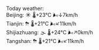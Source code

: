 Today weather:  
Beijing: ☀️ 🌡️+23°C 🌬️↓7km/h  
Tianjin: ⛈ 🌡️+21°C 🌬️↙11km/h  
Shijiazhuang: 🌫  🌡️+24°C 🌬️↗0km/h  
Tangshan: ⛈ 🌡️+21°C 🌬️↙11km/h  
